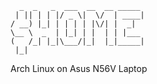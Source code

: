 
```
  _  _   _  ___  __  __ _____
 | || | | |/ _ \|  \/  | ____|
/ __) |_| | | | | |\/| |  _|
\__ \  _  | |_| | |  | | |___
(   /_| |_|\___/|_|  |_|_____|
 |_|
```
Arch Linux on Asus N56V Laptop
